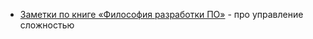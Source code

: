 - [Заметки по книге «Философия разработки ПО»](https://habr.com/ru/articles/517436/) - про управление сложностью